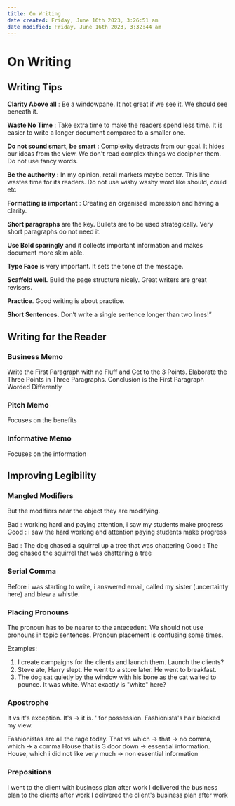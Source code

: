 ```yaml
---
title: On Writing
date created: Friday, June 16th 2023, 3:26:51 am
date modified: Friday, June 16th 2023, 3:32:44 am
---
```


# On Writing

## Writing Tips

**Clarity Above all** : Be a windowpane. It not great if we see it. We should see beneath it.

**Waste No Time** : Take extra time to make the readers spend less time. It is easier to write a longer document compared to a smaller one.

**Do not sound smart, be smart** : Complexity detracts from our goal. It hides our ideas from the view. We don't read complex things we decipher them. Do not use fancy words.

**Be the authority :** In my opinion, retail markets maybe better. This line wastes time for its readers. Do not use wishy washy word like should, could etc

**Formatting is important** : Creating an organised impression and having a clarity.

**Short paragraphs** are the key. Bullets are to be used strategically. Very short paragraphs do not need it.

**Use Bold sparingly** and it collects important information and makes document more skim able.

**Type Face** is very important. It sets the tone of the message.

**Scaffold well.** Build the page structure nicely. Great writers are great revisers.

**Practice**. Good writing is about practice.

**Short Sentences.** Don’t write a single sentence longer than two lines!”

## Writing for the Reader

### Business Memo

Write the First Paragraph with no Fluff and Get to the 3 Points. Elaborate the Three Points in Three Paragraphs. Conclusion is the First Paragraph Worded Differently

### Pitch Memo

Focuses on the benefits

### Informative Memo

Focuses on the information

## Improving Legibility

### Mangled Modifiers

But the modifiers near the object they are modifying.

Bad : working hard and paying attention, i saw my students make progress
Good : i saw the hard working and attention paying students make progress

Bad : The dog chased a squirrel up a tree that was chattering
Good : The dog chased the squirrel that was chattering a tree

### Serial Comma

Before i was starting to write, i answered email, called my sister (uncertainty here) and blew a whistle.

### Placing Pronouns

The pronoun has to be nearer to the antecedent. We should not use pronouns in topic sentences. Pronoun placement is confusing some times.

Examples:

1. I create campaigns for the clients and launch them. Launch the clients?
2. Steve ate, Harry slept. He went to a store later. He went to breakfast.
3. The dog sat quietly by the window with his bone as the cat waited to pounce. It was white. What exactly is "white" here?

### Apostrophe

It vs it's exception. It's → it is. ' for possession. Fashionista's hair blocked my view.

Fashionistas are all the rage today.
That vs which → that → no comma, which → a comma
House that is 3 door down → essential information.
House, which i did not like very much → non essential information

### Prepositions

I went to the client with business plan after work
I delivered the business plan to the clients after work
I delivered the client's business plan after work

